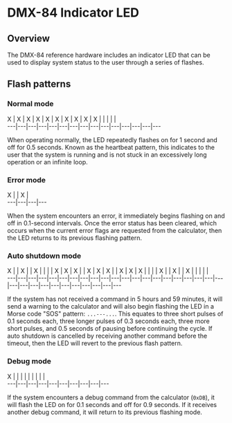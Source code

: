 DMX-84 Indicator LED
====================

Overview
--------

The DMX-84 reference hardware includes an indicator LED that can be used to
display system status to the user through a series of flashes.

Flash patterns
--------------

### Normal mode

 X | X | X | X | X | X | X | X | X | X |   |   |   |   |  
---|---|---|---|---|---|---|---|---|---|---|---|---|---|---

When operating normally, the LED repeatedly flashes on for 1 second and off
for 0.5 seconds. Known as the heartbeat pattern, this indicates to the user
that the system is running and is not stuck in an excessively long operation
or an infinite loop.

### Error mode

 X |   | X |  
---|---|---|---

When the system encounters an error, it immediately begins flashing on and
off in 0.1-second intervals. Once the error status has been cleared, which
occurs when the current error flags are requested from the calculator, then
the LED returns to its previous flashing pattern.

### Auto shutdown mode

 X |   | X |   | X |   |   |   | X | X | X |   | X | X | X |   | X | X | X |   |   |   | X |   | X |   | X |   |   |   |   |  
---|---|---|---|---|---|---|---|---|---|---|---|---|---|---|---|---|---|---|---|---|---|---|---|---|---|---|---|---|---|---|---

If the system has not received a command in 5 hours and 59 minutes, it will
send a warning to the calculator and will also begin flashing the LED in a
Morse code "SOS" pattern: `...---...`. This equates to three short pulses
of 0.1 seconds each, three longer pulses of 0.3 seconds each, three more
short pulses, and 0.5 seconds of pausing before continuing the cycle. If
auto shutdown is cancelled by receiving another command before the timeout,
then the LED will revert to the previous flash pattern.

### Debug mode

 X |   |   |   |   |   |   |   |   |  
---|---|---|---|---|---|---|---|---|---

If the system encounters a debug command from the calculator (`0xDB`), it
will flash the LED on for 0.1 seconds and off for 0.9 seconds. If it receives
another debug command, it will return to its previous flashing mode.